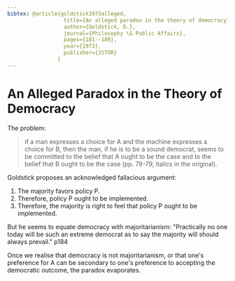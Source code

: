 ```yaml
---
bibtex: @article{goldstick1973alleged,
				  title={An alleged paradox in the theory of democracy},
				  author={Goldstick, D.},
				  journal={Philosophy \& Public Affairs},
				  pages={181--189},
				  year={1973},
				  publisher={JSTOR}
				}
---
```

# An Alleged Paradox in the Theory of Democracy

The problem:

> if a man expresses a choice for A and the machine expresses a choice for B, then the man, if he is to be a sound democrat, seems to be committed to the belief that A ought to be the case and to the belief that B ought to be the case (pp. 78-79, italics in the original).

Goldstick proposes an acknowledged fallacious argument:

1. The majority favors policy P.
2. Therefore, policy P ought to be implemented.
3. Therefore, the majority is right to feel that policy P ought to be implemented.

But he seems to equate democracy with majoritarianism: "Practically no one today will be such an extreme democrat as to say the majority will should always prevail." p184

Once we realise that democracy is not majoritarianism, or that one's preference for A can be secondary to one's preference to accepting the democratic outcome, the paradox evaporates.


